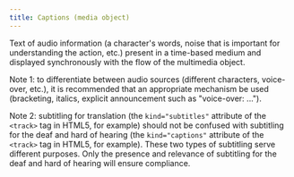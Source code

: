 ```yaml
---
title: Captions (media object)
---
```


Text of audio information (a character's words, noise that is important for understanding the action, etc.) present in a time-based medium and displayed synchronously with the flow of the multimedia object.

Note 1: to differentiate between audio sources (different characters, voice-over, etc.), it is recommended that an appropriate mechanism be used (bracketing, italics, explicit announcement such as "voice-over: ...").

Note 2: subtitling for translation (the `kind="subtitles"` attribute of the `<track>` tag in HTML5, for example) should not be confused with subtitling for the deaf and hard of hearing (the `kind="captions"` attribute of the `<track>` tag in HTML5, for example). These two types of subtitling serve different purposes. Only the presence and relevance of subtitling for the deaf and hard of hearing will ensure compliance.
